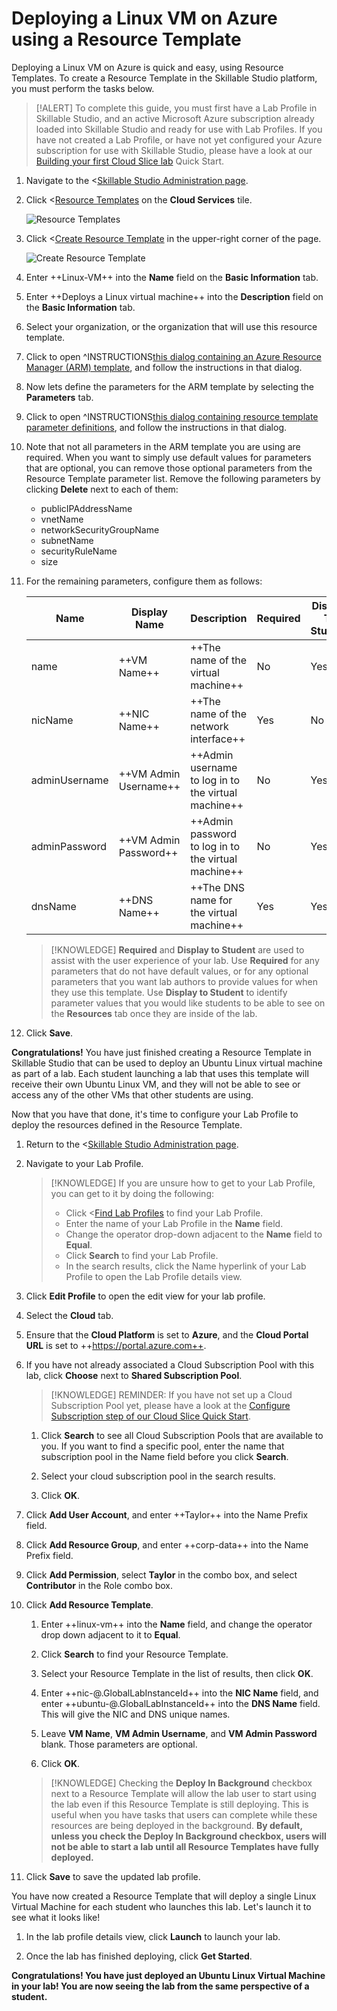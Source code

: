 # Deploying a Linux VM on Azure using a Resource Template

Deploying a Linux VM on Azure is quick and easy, using Resource Templates. To create a Resource Template in the Skillable Studio platform, you must perform the tasks below.

> [!ALERT] To complete this guide, you must first have a Lab Profile in Skillable Studio, and an active Microsoft Azure subscription already loaded into Skillable Studio and ready for use with Lab Profiles. If you have not created a Lab Profile, or have not yet configured your Azure subscription for use with Skillable Studio, please have a look at our [Building your first Cloud Slice lab](../../../lod-home.md#building-your-first-cloud-slice-lab) Quick Start.

1. Navigate to the <[Skillable Studio Administration page](/Admin).

1. Click <[Resource Templates](/CloudTemplate) on the **Cloud Services** tile.

    ![Resource Templates](../cloud-slice/images/lod-open-cloud-resource-templates.png)

1. Click <[Create Resource Template](/CloudTemplate/Create) in the upper-right corner of the page.

    ![Create Resource Template](../cloud-slice/images/lod-create-cloud-resource-template.png)

1. Enter ++Linux-VM++ into the **Name** field on the **Basic Information** tab.

1. Enter ++Deploys a Linux virtual machine++ into the **Description** field on the **Basic Information** tab.

1. Select your organization, or the organization that will use this resource template.

1. Click to open ^INSTRUCTIONS[this dialog containing an Azure Resource Manager (ARM) template](sample-resource-template.md), and follow the instructions in that dialog.

1. Now lets define the parameters for the ARM template by selecting the **Parameters** tab.

1. Click to open ^INSTRUCTIONS[this dialog containing resource template parameter definitions](parameters-example.md), and follow the instructions in that dialog.

1. Note that not all parameters in the ARM template you are using are required. When you want to simply use default values for parameters that are optional, you can remove those optional parameters from the Resource Template parameter list. Remove the following parameters by clicking **Delete** next to each of them:

    - publicIPAddressName
    - vnetName
    - networkSecurityGroupName
    - subnetName
    - securityRuleName
    - size

1. For the remaining parameters, configure them as follows: 

    |Name|Display Name|Description|Required|Display To Student|
    |--|--|--|--|--|
    |name|++VM Name++|++The name of the virtual machine++|No|Yes|
    |nicName|++NIC Name++|++The name of the network interface++|Yes|No|
    |adminUsername|++VM Admin Username++|++Admin username to log in to the virtual machine++|No|Yes|
    |adminPassword|++VM Admin Password++|++Admin password to log in to the virtual machine++|No|Yes|
    |dnsName|++DNS Name++|++The DNS name for the virtual machine++|Yes|Yes|

    > [!KNOWLEDGE] **Required** and **Display to Student** are used to assist with the user experience of your lab. Use **Required** for any parameters that do not have default values, or for any optional parameters that you want lab authors to provide values for when they use this template. Use **Display to Student** to identify parameter values that you would like students to be able to see on the **Resources** tab once they are inside of the lab.

1. Click **Save**.

**Congratulations!** You have just finished creating a Resource Template in Skillable Studio that can be used to deploy an Ubuntu Linux virtual machine as part of a lab. Each student launching a lab that uses this template will receive their own Ubuntu Linux VM, and they will not be able to see or access any of the other VMs that other students are using.

Now that you have that done, it's time to configure your Lab Profile to deploy the resources defined in the Resource Template.

1. Return to the <[Skillable Studio Administration page](/Admin).

1. Navigate to your Lab Profile.

    > [!KNOWLEDGE] If you are unsure how to get to your Lab Profile, you can get to it by doing the following:
    > - Click <[Find Lab Profiles](/LabProfile) to find your Lab Profile. 
    > - Enter the name of your Lab Profile in the **Name** field.
    > - Change the operator drop-down adjacent to the **Name** field to **Equal**.
    > - Click **Search** to find your Lab Profile. 
    > - In the search results, click the Name hyperlink of your Lab Profile to open the Lab Profile details view.

1. Click **Edit Profile** to open the edit view for your lab profile. 

1. Select the **Cloud** tab. 

1. Ensure that the **Cloud Platform** is set to **Azure**, and the **Cloud Portal URL** is set to ++https://portal.azure.com++.

1. If you have not already associated a Cloud Subscription Pool with this lab, click **Choose** next to **Shared Subscription Pool**.

    > [!KNOWLEDGE] REMINDER: If you have not set up a Cloud Subscription Pool yet, please have a look at the [Configure Subscription step of our Cloud Slice Quick Start](../cloud-slice/add-subscription-into-lod.md).

    1. Click **Search** to see all Cloud Subscription Pools that are available to you. If you want to find a specific pool, enter the name that subscription pool in the Name field before you click **Search**.

    1. Select your cloud subscription pool in the search results.
    
    1. Click **OK**.

1. Click **Add User Account**, and enter ++Taylor++ into the Name Prefix field.

1. Click **Add Resource Group**, and enter ++corp-data++ into the Name Prefix field.

1. Click **Add Permission**, select **Taylor** in the combo box, and select **Contributor** in the Role combo box.

1. Click **Add Resource Template**.

    1. Enter ++linux-vm++ into the **Name** field, and change the operator drop down adjacent to it to **Equal**. 

    1. Click **Search** to find your Resource Template.

    1. Select your Resource Template in the list of results, then click **OK**.

    1. Enter ++nic-&commat;.GlobalLabInstanceId++ into the **NIC Name** field, and enter ++ubuntu-&commat;.GlobalLabInstanceId++ into the **DNS Name** field. This will give the NIC and DNS unique names.

    1. Leave **VM Name**, **VM Admin Username**, and **VM Admin Password** blank. Those parameters are optional.

    1. Click **OK**.

    > [!KNOWLEDGE] Checking the **Deploy In Background** checkbox next to a Resource Template will allow the lab user to start using the lab even if this Resource Template is still deploying. This is useful when you have tasks that users can complete while these resources are being deployed in the background. **By default, unless you check the Deploy In Background checkbox, users will not be able to start a lab until all Resource Templates have fully deployed.**

1. Click **Save** to save the updated lab profile. 

You have now created a Resource Template that will deploy a single Linux Virtual Machine for each student who launches this lab. Let's launch it to see what it looks like!

1. In the lab profile details view, click **Launch** to launch your lab.

1. Once the lab has finished deploying, click **Get Started**.

**Congratulations! You have just deployed an Ubuntu Linux Virtual Machine in your lab! You are now seeing the lab from the same perspective of a student.**
